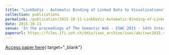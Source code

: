```yaml
---
title: "LinkDaViz - Automatic Binding of Linked Data to Visualizations"
collection: publications
permalink: /publication/2015-10-11-LinkDaViz-Automatic-Binding-of-Linked-Data-to-Visualizations
date: 2015-10-11
venue: 'In the proceedings of The Semantic Web - ISWC 2015 - 14th International Semantic Web Conference, Bethlehem, PA, USA, October 11-15, 2015, Proceedings, Part I'
paperurl: https://files.ifi.uzh.ch/ddis/iswc_archive/iswc/ab/iswc2015.semanticweb.org/sites/iswc2015.semanticweb.org/files/93660129.pdf
---
```

[Access paper here](https://files.ifi.uzh.ch/ddis/iswc_archive/iswc/ab/iswc2015.semanticweb.org/sites/iswc2015.semanticweb.org/files/93660129.pdf){:target="_blank"}

